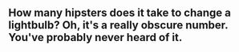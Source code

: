 ## How many hipsters does it take to change a lightbulb? Oh, it's a really obscure number. You've probably never heard of it.
